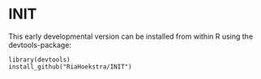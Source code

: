 # INIT

This early developmental version can be installed from within R using the devtools-package:

```
library(devtools)
install_github("RiaHoekstra/INIT")
```
